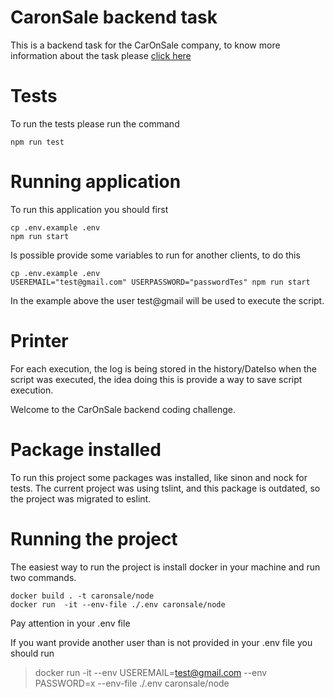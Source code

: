 # CaronSale backend task

This is a backend task for the CarOnSale company, to know more information about the task please [click here](https://github.com/car-on-sale/cos-coding-challenge/tree/master/challenges/backend)

# Tests

To run the tests please run the command

```
npm run test
```

# Running application

To run this application you should first

```
cp .env.example .env
npm run start
```

Is possible provide some variables to run for another clients, to do this

```
cp .env.example .env
USEREMAIL="test@gmail.com" USERPASSWORD="passwordTes" npm run start
```

In the example above the user test@gmail will be used to execute the script.

# Printer

For each execution, the log is being stored in the history/DateIso when the script was executed, the idea doing this is provide a way to save script execution.

Welcome to the CarOnSale backend coding challenge.

# Package installed

To run this project some packages was installed, like sinon and nock for tests.
The current project was using tslint, and this package is outdated, so the project was migrated to eslint.

# Running the project

The easiest way to run the project is install docker in your machine and run two commands.

```
docker build . -t caronsale/node
docker run  -it --env-file ./.env caronsale/node
```

Pay attention in your .env file

If you want provide another user than is not provided in your .env file you should run

> docker run -it --env USEREMAIL=test@gmail.com --env PASSWORD=x --env-file ./.env caronsale/node
